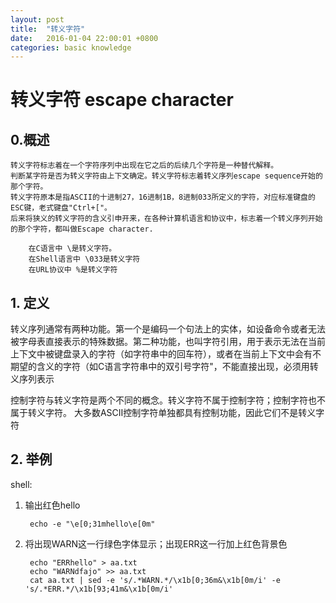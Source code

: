 ```yaml
---
layout: post
title:  "转义字符"
date:   2016-01-04 22:00:01 +0800
categories: basic knowledge 
---
```

# 转义字符 escape character
## 0.概述
    转义字符标志着在一个字符序列中出现在它之后的后续几个字符是一种替代解释。
    判断某字符是否为转义字符由上下文确定。转义字符标志着转义序列escape sequence开始的那个字符。
    转义字符原本是指ASCII的十进制27，16进制1B，8进制033所定义的字符，对应标准键盘的ESC键，老式键盘"Ctrl+["。
    后来将狭义的转义字符的含义引申开来，在各种计算机语言和协议中，标志着一个转义序列开始的那个字符，都叫做Escape character.

        在C语言中 \是转义字符。
        在Shell语言中 \033是转义字符
        在URL协议中 %是转义字符

## 1. 定义
转义序列通常有两种功能。第一个是编码一个句法上的实体，如设备命令或者无法被字母表直接表示的特殊数据。第二种功能，也叫字符引用，用于表示无法在当前上下文中被键盘录入的字符（如字符串中的回车符），或者在当前上下文中会有不期望的含义的字符（如C语言字符串中的双引号字符"，不能直接出现，必须用转义序列表示

控制字符与转义字符是两个不同的概念。转义字符不属于控制字符；控制字符也不属于转义字符。
大多数ASCII控制字符单独都具有控制功能，因此它们不是转义字符


## 2. 举例
shell: 
1. 输出红色hello

        echo -e "\e[0;31mhello\e[0m"



2. 将出现WARN这一行绿色字体显示；出现ERR这一行加上红色背景色

        echo "ERRhello" > aa.txt
        echo "WARNdfajo" >> aa.txt
        cat aa.txt | sed -e 's/.*WARN.*/\x1b[0;36m&\x1b[0m/i' -e 's/.*ERR.*/\x1b[93;41m&\x1b[0m/i'

